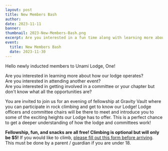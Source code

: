 ```yaml
---
layout: post
title: New Members Bash
author:
date: 2023-11-11
banner:
thumbnail: 2023-New-Members-Bash.png
excerpt: Are you interested in a fun time along with learning more about how our lodge operates?
event:
  title: New Members Bash
  date: 2023-11-30
---
```


Hello newly inducted members to Unami Lodge, One!

Are you interested in learning more about how our lodge operates?  
Are you interested in attending another event?  
Are you interested in getting involved in a committee or your chapter but don't know what all the opportunities are? 

You are invited to join us for an evening of fellowship at Gravity Vault where you can participate in rock climbing and get to know our Lodge! Lodge officers and committee chairs will be there to meet and introduce you to some of the exciting heights our Lodge has to offer. This is a perfect chance to get a deeper understanding of how the lodge and committees work!

**Fellowship, fun, and snacks are all free! Climbing is optional but will only be $5!** If you would like to climb, [please fill out this form before arriving](https://intake.gravityvault.com/radnor). This must be done by a parent / guardian if you are under 18.
